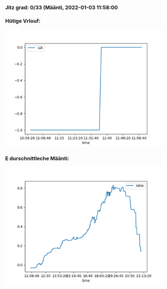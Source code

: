 ### Jitz grad: 0/33 (Määnti, 2022-01-03 11:58:00

### Hütige Vrlouf:
![Graph](Today.png)

### E durschnittleche Määnti:
![Graph](Määnti.png)